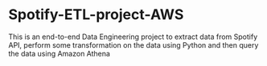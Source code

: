 # Spotify-ETL-project-AWS
This is an end-to-end Data Engineering project to extract data from Spotify API, perform some transformation on the data using Python and then query the data using Amazon Athena 
